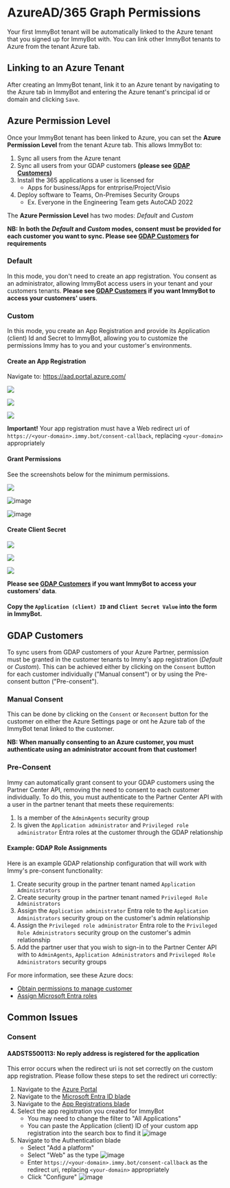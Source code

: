 # AzureAD/365 Graph Permissions

Your first ImmyBot tenant will be automatically linked to the Azure tenant that you signed up for ImmyBot with. You can link other ImmyBot tenants to Azure from the tenant Azure tab.

## Linking to an Azure Tenant

After creating an ImmyBot tenant, link it to an Azure tenant by navigating to the Azure tab in ImmyBot and entering the Azure tenant's principal id or domain and clicking `Save`.

## Azure Permission Level

Once your ImmyBot tenant has been linked to Azure, you can set the **Azure Permission Level** from the tenant Azure tab. This allows ImmyBot to:

1. Sync all users from the Azure tenant
2. Sync all users from your GDAP customers **(please see [GDAP Customers](#gdap-customers))**
3. Install the 365 applications a user is licensed for
   - Apps for business/Apps for entrprise/Project/Visio
4. Deploy software to Teams, On-Premises Security Groups
   - Ex. Everyone in the Engineering Team gets AutoCAD 2022

The **Azure Permission Level** has two modes: _Default_ and _Custom_

**NB: In both the _Default_ and _Custom_ modes, consent must be provided for each customer you want to sync. Please see [GDAP Customers](#gdap-customers) for requirements**

### Default

In this mode, you don't need to create an app registration. You consent as an administrator, allowing ImmyBot access users in your tenant and your customers tenants. **Please see [GDAP Customers](#gdap-customers) if you want ImmyBot to access your customers' users**.

### Custom

In this mode, you create an App Registration and provide its Application (client) Id and Secret to ImmyBot, allowing you to customize the permissions Immy has to you and your customer's environments.

#### Create an App Registration

Navigate to: <https://aad.portal.azure.com/>

![](./.vitepress/images/2020-12-07-15-46-18.png)

![](./.vitepress/images/2020-12-07-15-47-07.png)

![](./.vitepress/images/2022-12-12_10-42-55.png)

**Important!** Your app registration must have a Web redirect uri of `https://<your-domain>.immy.bot/consent-callback`, replacing `<your-domain>` appropriately

#### Grant Permissions

See the screenshots below for the minimum permissions.

![](./.vitepress/images/2020-12-07-15-47-33.png)

![image](https://github.com/immense/immybot-documentation/assets/1424395/24640a0d-b078-4575-8125-e035788f06e8)

![image](https://github.com/immense/immybot-documentation/assets/1424395/f5c4ec0f-35f2-49ad-a690-7e940c187d0a)

#### Create Client Secret

![](./.vitepress/images/2021-08-16-13-19-15.png)

![](./.vitepress/images/2021-08-16-13-20-45.png)

![](./.vitepress/images/2021-08-16-13-23-26.png)

**Please see [GDAP Customers](#gdap-customers) if you want ImmyBot to access your customers' data**.

#### Copy the `Application (client) ID` and `Client Secret Value` into the form in ImmyBot.

## GDAP Customers

To sync users from GDAP customers of your Azure Partner, permission must be granted in the customer
tenants to Immy's app registration (_Default_ or _Custom_). This can be achieved either by clicking
on the `Consent` button for each customer individually ("Manual consent") or by using the
Pre-consent button ("Pre-consent").

### Manual Consent

This can be done by clicking on the `Consent` or `Reconsent` button for the customer on either the
Azure Settings page or ont he Azure tab of the ImmyBot tenat linked to the customer.

**NB: When manually consenting to an Azure customer, you must authenticate using an administrator account from that customer!**

### Pre-Consent

Immy can automatically grant consent to your GDAP customers using the Partner Center API, removing
the need to consent to each customer individually. To do this, you must authenticate to the Partner
Center API with a user in the partner tenant that meets these requirements:
1. Is a member of the `AdminAgents` security group
2. Is given the `Application administrator` and `Privileged role administrator` Entra roles at the customer through the GDAP relationship

#### Example: GDAP Role Assignments

Here is an example GDAP relationship configuration that will work with Immy's pre-consent functionality:

1. Create security group in the partner tenant named `Application Administrators`
2. Create security group in the partner tenant named `Privileged Role Administrators`
3. Assign the `Application administrator` Entra role to the `Application Administrators` security group on the customer's admin relationship
4. Assign the `Privileged role administrator` Entra role to the `Privileged Role Administrators` security group on the customer's admin relationship
5. Add the partner user that you wish to sign-in to the Partner Center API with to  `AdminAgents`, `Application Administrators` and `Privileged Role Administrators` security groups

For more information, see these Azure docs:
- [Obtain permissions to manage customer](https://learn.microsoft.com/en-us/partner-center/gdap-obtain-admin-permissions-to-manage-customer)
- [Assign Microsoft Entra roles](https://learn.microsoft.com/en-us/partner-center/gdap-assign-microsoft-entra-roles)

## Common Issues

### Consent

#### AADSTS500113: No reply address is registered for the application

This error occurs when the redirect uri is not set correctly on the custom app registration.
Please follow these steps to set the redirect uri correctly:

1. Navigate to the [Azure Portal](https://portal.azure.com)
1. Navigate to the [Microsoft Entra ID blade](https://portal.azure.com/#view/Microsoft_AAD_IAM/ActiveDirectoryMenuBlade/~/Overview)
1. Navigate to the [App Registrations blade](https://portal.azure.com/#view/Microsoft_AAD_RegisteredApps/ApplicationsListBlade)
1. Select the app registration you created for ImmyBot
   - You may need to change the filter to "All Applications"
   - You can paste the Application (client) ID of your custom app registration into the search box to find it
   ![image](https://github.com/immense/immybot-documentation/assets/95599350/2021ff38-03cd-4132-88b4-bd70fcf8f861)
1. Navigate to the Authentication blade
   - Select "Add a platform"
   - Select "Web" as the type
   ![image](https://github.com/immense/immybot-documentation/assets/95599350/a4ac66be-3353-45d6-af38-6d76c16dc303)
   - Enter `https://<your-domain>.immy.bot/consent-callback` as the redirect uri, replacing `<your-domain>` appropriately
   - Click "Configure"
   ![image](https://github.com/immense/immybot-documentation/assets/95599350/292eef9f-fa2b-46ff-8834-b2ef2f24ae0f)

